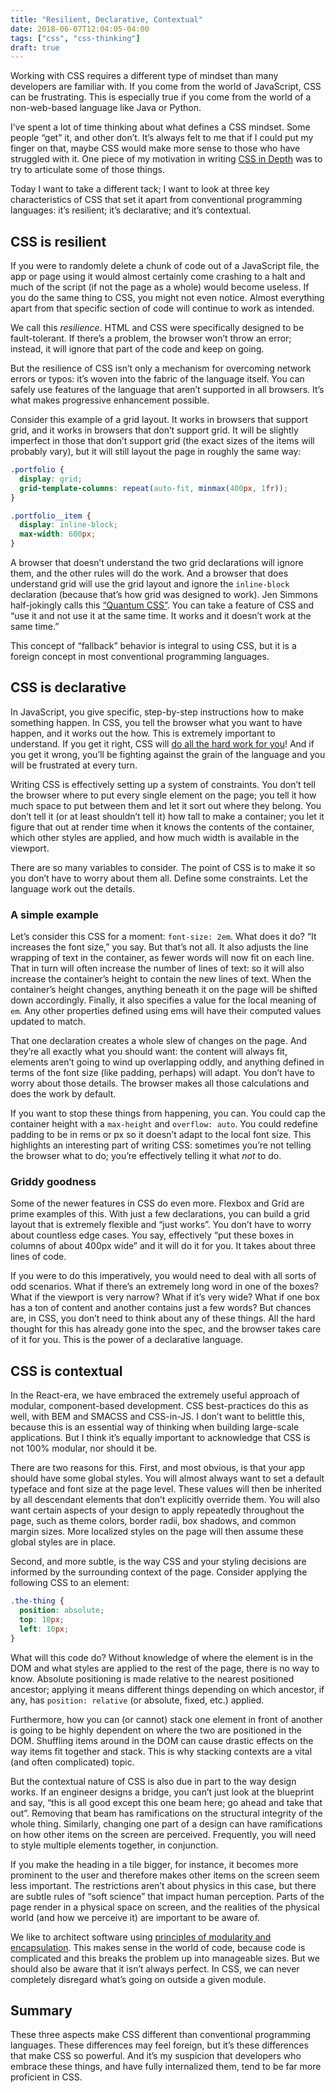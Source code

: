 ```yaml
---
title: "Resilient, Declarative, Contextual"
date: 2018-06-07T12:04:05-04:00
tags: ["css", "css-thinking"]
draft: true
---
```


Working with CSS requires a different type of mindset than many developers are familiar with. If you come from the world of JavaScript, CSS can be frustrating. This is especially true if you come from the world of a non-web-based language like Java or Python.
<!--more-->

I’ve spent a lot of time thinking about what defines a CSS mindset. Some people “get” it, and other don’t. It’s always felt to me that if I could put my finger on that, maybe CSS would make more sense to those who have struggled with it. One piece of my motivation in writing [CSS in Depth](https://www.manning.com/books/css-in-depth) was to try to articulate some of those things.

Today I want to take a different tack; I want to look at three key characteristics of CSS that set it apart from conventional programming languages: it’s resilient; it’s declarative; and it’s contextual.

## CSS is resilient

If you were to randomly delete a chunk of code out of a JavaScript file, the app or page using it would almost certainly come crashing to a halt and much of the script (if not the page as a whole) would become useless. If you do the same thing to CSS, you might not even notice. Almost everything apart from that specific section of code will continue to work as intended.

We call this *resilience*. HTML and CSS were specifically designed to be fault-tolerant. If there’s a problem, the browser won’t throw an error; instead, it will ignore that part of the code and keep on going.

But the resilience of CSS isn’t only a mechanism for overcoming network errors or typos: it’s woven into the fabric of the language itself. You can safely use features of the language that aren’t supported in all browsers. It’s what makes progressive enhancement possible.

Consider this example of a grid layout. It works in browsers that support grid, and it works in browsers that don’t support grid. It will be slightly imperfect in those that don’t support grid (the exact sizes of the items will probably vary), but it will still layout the page in roughly the same way:

```css
.portfolio {
  display: grid;
  grid-template-columns: repeat(auto-fit, minmax(400px, 1fr));
}

.portfolio__item {
  display: inline-block;
  max-width: 600px;
}
```

A browser that doesn’t understand the two grid declarations will ignore them, and the other rules will do the work. And a browser that does understand grid will use the grid layout and ignore the `inline-block` declaration (because that’s how grid was designed to work). Jen Simmons half-jokingly calls this [“Quantum CSS”](https://www.youtube.com/watch?v=u00FY9vADfQ). You can take a feature of CSS and “use it and not use it at the same time. It works and it doesn’t work at the same time.”

This concept of “fallback” behavior is integral to using CSS, but it is a foreign concept in most conventional programming languages.

## CSS is declarative

In JavaScript, you give specific, step-by-step instructions how to make something happen. In CSS, you tell the browser what you want to have happen, and it works out the how. This is extremely important to understand. If you get it right, CSS will [do all the hard work for you](https://adactio.com/journal/13831)! And if you get it wrong, you’ll be fighting against the grain of the language and you will be frustrated at every turn.

Writing CSS is effectively setting up a system of constraints. You don’t tell the browser where to put every single element on the page; you tell it how much space to put between them and let it sort out where they belong. You don’t tell it (or at least shouldn’t tell it) how tall to make a container; you let it figure that out at render time when it knows the contents of the container, which other styles are applied, and how much width is available in the viewport.

There are so many variables to consider. The point of CSS is to make it so you don’t have to worry about them all. Define some constraints. Let the language work out the details.

### A simple example

Let’s consider this CSS for a moment: `font-size: 2em`. What does it do? “It increases the font size,” you say. But that’s not all. It also adjusts the line wrapping of text in the container, as fewer words will now fit on each line. That in turn will often increase the number of lines of text: so it will also increase the container’s height to contain the new lines of text. When the container’s height changes, anything beneath it on the page will be shifted down accordingly. Finally, it also specifies a value for the local meaning of `em`. Any other properties defined using ems will have their computed values updated to match.

That one declaration creates a whole slew of changes on the page. And they’re all exactly what you should want: the content will always fit, elements aren’t going to wind up overlapping oddly, and anything defined in terms of the font size (like padding, perhaps) will adapt. You don’t have to worry about those details. The browser makes all those calculations and does the work by default.

If you want to stop these things from happening, you can. You could cap the container height with a `max-height` and `overflow: auto`. You could redefine padding to be in rems or px so it doesn’t adapt to the local font size. This highlights an interesting part of writing CSS: sometimes you’re not telling the browser what to do; you’re effectively telling it what *not* to do.

### Griddy goodness

Some of the newer features in CSS do even more. Flexbox and Grid are prime examples of this. With just a few declarations, you can build a grid layout that is extremely flexible and “just works”. You don’t have to worry about countless edge cases. You say, effectively “put these boxes in columns of about 400px wide” and it will do it for you. It takes about three lines of code.

If you were to do this imperatively, you would need to deal with all sorts of odd scenarios. What if there’s an extremely long word in one of the boxes? What if the viewport is very narrow? What if it’s very wide? What if one box has a ton of content and another contains just a few words? But chances are, in CSS, you don’t need to think about any of these things. All the hard thought for this has already gone into the spec, and the browser takes care of it for you. This is the power of a declarative language.

## CSS is contextual

In the React-era, we have embraced the extremely useful approach of modular, component-based development. CSS best-practices do this as well, with BEM and SMACSS and CSS-in-JS. I don’t want to belittle this, because this is an essential way of thinking when building large-scale applications. But I think it’s equally important to acknowledge that CSS is not 100% modular, nor should it be.

There are two reasons for this. First, and most obvious, is that your app should have some global styles. You will almost always want to set a default typeface and font size at the page level. These values will then be inherited by all descendant elements that don’t explicitly override them. You will also want certain aspects of your design to apply repeatedly throughout the page, such as theme colors, border radii, box shadows, and common margin sizes. More localized styles on the page will then assume these global styles are in place.

Second, and more subtle, is the way CSS and your styling decisions are informed by the surrounding context of the page. Consider applying the following CSS to an element:

```css
.the-thing {
  position: absolute;
  top: 10px;
  left: 10px;
}
```

What will this code do? Without knowledge of where the element is in the DOM and what styles are applied to the rest of the page, there is no way to know. Absolute positioning is made relative to the nearest positioned ancestor; applying it means different things depending on which ancestor, if any, has `position: relative` (or absolute, fixed, etc.) applied.

Furthermore, how you can (or cannot) stack one element in front of another is going to be highly dependent on where the two are positioned in the DOM.  Shuffling items around in the DOM can cause drastic effects on the way items fit together and stack. This is why stacking contexts are a vital (and often complicated) topic.

But the contextual nature of CSS is also due in part to the way design works. If an engineer designs a bridge, you can’t just look at the blueprint and say, “this is all good except this one beam here; go ahead and take that out”. Removing that beam has ramifications on the structural integrity of the whole thing. Similarly, changing one part of a design can have ramifications on how other items on the screen are perceived. Frequently, you will need to style multiple elements together, in conjunction.

If you make the heading in a tile bigger, for instance, it becomes more prominent to the user and therefore makes other items on the screen seem less important. The restrictions aren’t about physics in this case, but there are subtle rules of “soft science” that impact human perception. Parts of the page render in a physical space on screen, and the realities of the physical world (and how we perceive it) are important to be aware of.

We like to architect software using [principles of modularity and encapsulation](https://freecontent.manning.com/modular-css/). This makes sense in the world of code, because code is complicated and this breaks the problem up into manageable sizes. But we should also be aware that it isn’t always perfect. In CSS, we can never completely disregard what’s going on outside a given module.

## Summary

These three aspects make CSS different than conventional programming languages. These differences may feel foreign, but it’s these differences that make CSS so powerful. And it’s my suspicion that developers who embrace these things, and have fully internalized them, tend to be far more proficient in CSS.
